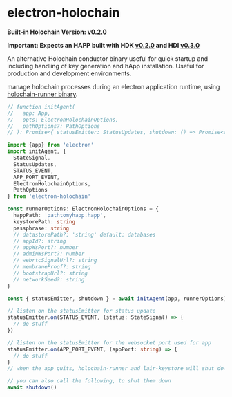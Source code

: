 # electron-holochain

**Built-in Holochain Version: [v0.2.0](https://github.com/holochain/holochain/blob/main/CHANGELOG.md#20230427171927)**

**Important: Expects an HAPP built with HDK [v0.2.0](https://docs.rs/hdk/0.2.0/hdk/index.html) and HDI [v0.3.0](https://docs.rs/hdi/0.3.0/hdi/index.html)**

An alternative Holochain conductor binary useful for quick startup and including handling of key generation and hApp installation. Useful for production and development environments.

manage holochain processes during an electron application runtime, using [holochain-runner binary](https://github.com/lightningrodlabs/holochain-runner).

```typescript
// function initAgent(
//   app: App,
//   opts: ElectronHolochainOptions,
//   pathOptions?: PathOptions
// ): Promise<{ statusEmitter: StatusUpdates, shutdown: () => Promise<void> }>

import {app} from 'electron'
import initAgent, {
  StateSignal,
  StatusUpdates,
  STATUS_EVENT,
  APP_PORT_EVENT,
  ElectronHolochainOptions,
  PathOptions
} from 'electron-holochain'

const runnerOptions: ElectronHolochainOptions = {
  happPath: 'pathtomyhapp.happ',
  keystorePath: string
  passphrase: string
  // datastorePath?: 'string' default: databases
  // appId?: string
  // appWsPort?: number
  // adminWsPort?: number
  // webrtcSignalUrl?: string
  // membraneProof?: string
  // bootstrapUrl?: string
  // networkSeed?: string
}

const { statusEmitter, shutdown } = await initAgent(app, runnerOptions)

// listen on the statusEmitter for status update
statusEmitter.on(STATUS_EVENT, (status: StateSignal) => {
  // do stuff
})

// listen on the statusEmitter for the websocket port used for app
statusEmitter.on(APP_PORT_EVENT, (appPort: string) => {
  // do stuff
}
// when the app quits, holochain-runner and lair-keystore will shut down automatically

// you can also call the following, to shut them down
await shutdown()
```
